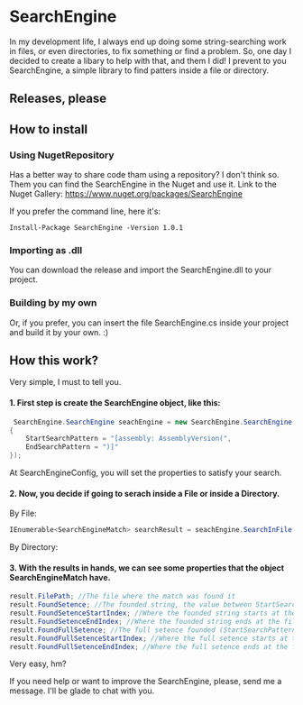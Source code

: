 # SearchEngine
In my development life, I always end up doing some string-searching work in files, or even directories, to fix something or find a problem.
So, one day I decided to create a libary to help with that, and them I did! I prevent to you SearchEngine, a simple library to find patters inside a file or directory.

## Releases, please


## How to install

### Using NugetRepository
Has a better way to share code tham using a repository? I don't think so. Them you can find the SearchEngine in the Nuget and use it.
Link to the Nuget Gallery:
https://www.nuget.org/packages/SearchEngine

If you prefer the command line, here it's:
```powersheel
Install-Package SearchEngine -Version 1.0.1
```

### Importing as .dll
You can download the release and import the SearchEngine.dll to your project. 

### Building by my own
Or, if you prefer, you can insert the file SearchEngine.cs inside your project and build it by your own. :)

## How this work?
Very simple, I must to tell you. 

#### 1. First step is create the SearchEngine object, like this:
```C#
 SearchEngine.SearchEngine seachEngine = new SearchEngine.SearchEngine(new SearchEngineConfig()
{
    StartSearchPattern = "[assembly: AssemblyVersion(",
    EndSearchPattern = ")]"
});
```
At SearchEngineConfig, you will set the properties to satisfy your search.

#### 2. Now, you decide if going to serach inside a File or inside a Directory.
By File:
```C#
IEnumerable<SearchEngineMatch> searchResult = seachEngine.SearchInFile("AssemblyInfo.cs");
```
By Directory:

#### 3. With the results in hands, we can see some properties that the object SearchEngineMatch have.
```C#
result.FilePath; //The file where the match was found it
result.FoundSetence; //The founded string, the value between StartSearchPattern and EndSearchPattern
result.FoundSetenceStartIndex; //Where the founded string starts at the file
result.FoundSetenceEndIndex; //Where the founded string ends at the file
result.FoundFullSetence; //The full setence founded (StartSearchPattern + FoundSetence + EndSearchPattern)
result.FoundFullSetenceStartIndex; //Where the full setence starts at the file
result.FoundFullSetenceEndIndex; //Where the full setence ends at the file
```

Very easy, hm?

If you need help or want to improve the SearchEngine, please, send me a message. I'll be glade to chat with you.
